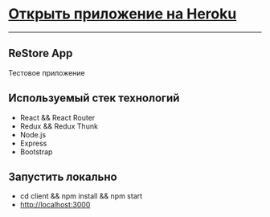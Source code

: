# [Открыть приложение на Heroku](https://react-restore-app.herokuapp.com/)
-------------

## ReStore App
  Тестовое приложение

## Используемый стек технологий

- React && React Router
- Redux && Redux Thunk
- Node.js
- Express
- Bootstrap

## Запустить локально

- cd client && npm install && npm start
- [http://localhost:3000](http://localhost:3000/)
